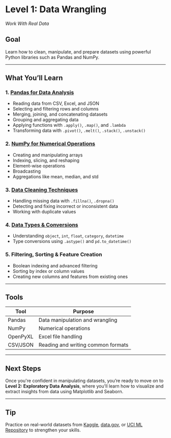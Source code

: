 # Level 1: Data Wrangling 

_Work With Real Data_

## Goal
Learn how to clean, manipulate, and prepare datasets using powerful Python libraries such as Pandas and NumPy.

---

## What You’ll Learn

### 1. [Pandas for Data Analysis](https://github.com/Tanu-N-Prabhu/Python/blob/master/Data%20Analysis/Level%201/pandas_for_data_analysis_1.ipynb)
- Reading data from CSV, Excel, and JSON
- Selecting and filtering rows and columns
- Merging, joining, and concatenating datasets
- Grouping and aggregating data
- Applying functions with `.apply()`, `.map()`, and `.lambda`
- Transforming data with `.pivot()`, `.melt()`, `.stack()`, `.unstack()`

### 2. [NumPy for Numerical Operations](https://github.com/Tanu-N-Prabhu/Python/blob/master/Data%20Analysis/Level%201/numPy_for_numerical_operations.ipynb)
- Creating and manipulating arrays
- Indexing, slicing, and reshaping
- Element-wise operations
- Broadcasting
- Aggregations like mean, median, and std

### 3. [Data Cleaning Techniques](https://github.com/Tanu-N-Prabhu/Python/blob/master/Data%20Analysis/Level%201/data_cleaning_techniques_in_pandas.ipynb)
- Handling missing data with `.fillna()`, `.dropna()`
- Detecting and fixing incorrect or inconsistent data
- Working with duplicate values

### 4. [Data Types & Conversions](https://github.com/Tanu-N-Prabhu/Python/blob/master/Data%20Analysis/Level%201/data_types_and_conversions.ipynb)
- Understanding `object`, `int`, `float`, `category`, `datetime`
- Type conversions using `.astype()` and `pd.to_datetime()`

### 5. Filtering, Sorting & Feature Creation
- Boolean indexing and advanced filtering
- Sorting by index or column values
- Creating new columns and features from existing ones

---

## Tools

| Tool       | Purpose                            |
|------------|------------------------------------|
| Pandas     | Data manipulation and wrangling    |
| NumPy      | Numerical operations               |
| OpenPyXL   | Excel file handling                |
| CSV/JSON   | Reading and writing common formats |


---

## Next Steps

Once you're confident in manipulating datasets, you’re ready to move on to **Level 2: Exploratory Data Analysis**, where you'll learn how to visualize and extract insights from data using Matplotlib and Seaborn.

---

## Tip

Practice on real-world datasets from [Kaggle](https://www.kaggle.com/datasets), [data.gov](https://catalog.data.gov/), or [UCI ML Repository](https://archive.ics.uci.edu/ml/index.php) to strengthen your skills.
